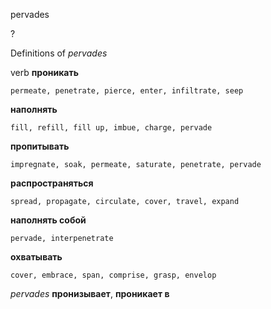 pervades

?


Definitions of _pervades_

verb
**проникать**

    permeate, penetrate, pierce, enter, infiltrate, seep
**наполнять**

    fill, refill, fill up, imbue, charge, pervade
**пропитывать**

    impregnate, soak, permeate, saturate, penetrate, pervade
**распространяться**

    spread, propagate, circulate, cover, travel, expand
**наполнять собой**

    pervade, interpenetrate
**охватывать**

    cover, embrace, span, comprise, grasp, envelop

_pervades_
**пронизывает**, **проникает в**